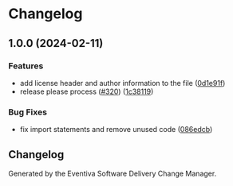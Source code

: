 # Changelog

## 1.0.0 (2024-02-11)


### Features

* add license header and author information to the file ([0d1e91f](https://github.com/Eventiva/Eventiva/commit/0d1e91fd55fe1891f94fc5df3f70e84b09ef632a))
* release please process ([#320](https://github.com/Eventiva/Eventiva/issues/320)) ([1c38119](https://github.com/Eventiva/Eventiva/commit/1c381194c332e6142c3ccfcda630fcea494efb4b))


### Bug Fixes

* fix import statements and remove unused code ([086edcb](https://github.com/Eventiva/Eventiva/commit/086edcb422e23923a8d3ed423153dc0f71b7fcb7))

## Changelog

Generated by the Eventiva Software Delivery Change Manager.
